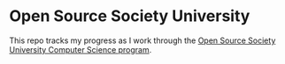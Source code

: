 # Open Source Society University

This repo tracks my progress as I work through the [Open Source Society University Computer Science program](https://github.com/ossu/computer-science).
